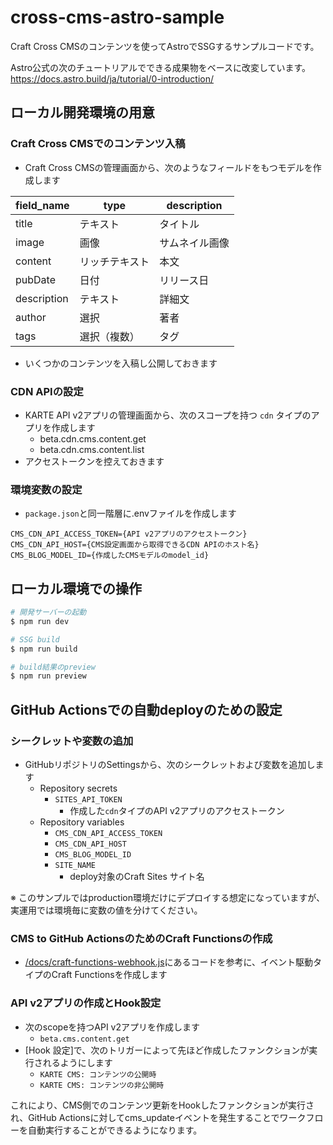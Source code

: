 # cross-cms-astro-sample
Craft Cross CMSのコンテンツを使ってAstroでSSGするサンプルコードです。

Astro公式の次のチュートリアルでできる成果物をベースに改変しています。
https://docs.astro.build/ja/tutorial/0-introduction/

## ローカル開発環境の用意
### Craft Cross CMSでのコンテンツ入稿
- Craft Cross CMSの管理画面から、次のようなフィールドをもつモデルを作成します

field_name | type | description
-- | -- | --
title | テキスト | タイトル
image | 画像 | サムネイル画像
content | リッチテキスト | 本文
pubDate | 日付 | リリース日
description | テキスト | 詳細文
author | 選択 | 著者
tags | 選択（複数） | タグ

- いくつかのコンテンツを入稿し公開しておきます

### CDN APIの設定
- KARTE API v2アプリの管理画面から、次のスコープを持つ `cdn` タイプのアプリを作成します
    - beta.cdn.cms.content.get
    - beta.cdn.cms.content.list
- アクセストークンを控えておきます

### 環境変数の設定
- `package.json`と同一階層に.envファイルを作成します

```
CMS_CDN_API_ACCESS_TOKEN={API v2アプリのアクセストークン}
CMS_CDN_API_HOST={CMS設定画面から取得できるCDN APIのホスト名}
CMS_BLOG_MODEL_ID={作成したCMSモデルのmodel_id}
```

## ローカル環境での操作

```sh
# 開発サーバーの起動
$ npm run dev

# SSG build
$ npm run build

# build結果のpreview
$ npm run preview
```

## GitHub Actionsでの自動deployのための設定
### シークレットや変数の追加
- GitHubリポジトリのSettingsから、次のシークレットおよび変数を追加します
    - Repository secrets
        - `SITES_API_TOKEN`
            - 作成した`cdn`タイプのAPI v2アプリのアクセストークン
    - Repository variables
        - `CMS_CDN_API_ACCESS_TOKEN`
        - `CMS_CDN_API_HOST`
        - `CMS_BLOG_MODEL_ID`
        - `SITE_NAME`
            - deploy対象のCraft Sites サイト名

※ このサンプルではproduction環境だけにデプロイする想定になっていますが、実運用では環境毎に変数の値を分けてください。

### CMS to GitHub ActionsのためのCraft Functionsの作成
- [/docs/craft-functions-webhook.js](/docs/craft-functions-webhook.js)にあるコードを参考に、イベント駆動タイプのCraft Functionsを作成します

### API v2アプリの作成とHook設定
- 次のscopeを持つAPI v2アプリを作成します
    - `beta.cms.content.get`
- [Hook 設定]で、次のトリガーによって先ほど作成したファンクションが実行されるようにします
    - `KARTE CMS: コンテンツの公開時`
    - `KARTE CMS: コンテンツの非公開時`

これにより、CMS側でのコンテンツ更新をHookしたファンクションが実行され、GitHub Actionsに対してcms_updateイベントを発生することでワークフローを自動実行することができるようになります。